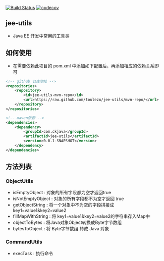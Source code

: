 [![Build Status](https://travis-ci.org/toulezu/jee-utils.svg?branch=master-github)](https://travis-ci.org/toulezu/jee-utils) [![codecov](https://codecov.io/gh/toulezu/jee-utils/branch/master-github/graph/badge.svg)](https://codecov.io/gh/toulezu/jee-utils)



## jee-utils
- Java EE 开发中常用的工具类

## 如何使用

- 在需要依赖此项目的 pom.xml 中添加如下配置后，再添加相应的依赖关系即可
```xml
<!-- github 仓库地址 -->
<repositories>
	<repository>
	   	<id>jee-utils-mvn-repo</id>
		<url>https://raw.github.com/toulezu/jee-utils/mvn-repo/</url>
	</repository>
</repositories>

<!-- maven依赖 -->
<dependencies>
	<dependency>
		<groupId>com.ckjava</groupId>
		<artifactId>jee-utils</artifactId>
		<version>0.0.1-SNAPSHOT</version>
	</dependency>
</dependencies>
```

## 方法列表

### ObjectUtils 

- isEmptyObject : 对象的所有字段都为空才返回true
- isNotEmptyObject : 对象的所有字段都不为空才返回 true
- getObjectString : 将一个对象中不为空的字段拼接成 key1=value1&key2=value2
- fillMapWithString : 将 key1=value1&key2=value2的字符串存入Map中
- objectToBytes : 将Java对象Object转换成Byte字节数组
- bytesToObject : 将 Byte字节数组 转成 Java 对象

### CommandUtils
- execTask : 执行命令
